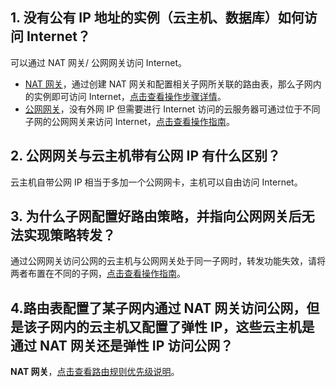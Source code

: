 ## 1. 没有公有 IP 地址的实例（云主机、数据库）如何访问 Internet？
可以通过 NAT 网关/  公网网关访问 Internet。
- <a href="/doc/product/215/4975" target="_blank">NAT 网关</a>，通过创建 NAT 网关和配置相关子网所关联的路由表，那么子网内的实例即可访问 Internet，<a href="/doc/product/215/4975#.E4.BD.BF.E7.94.A8-nat-.E7.BD.91.E5.85.B3.E8.AE.BF.E9.97.AE-internet" target="_blank">点击查看操作步骤详情</a>。
- <a href="/doc/product/215/4972" target="_blank">公网网关</a>，没有外网 IP 但需要进行 Internet 访问的云服务器可通过位于不同子网的公网网关来访问 Internet，<a href="/doc/product/215/4972#.E6.93.8D.E4.BD.9C.E6.8C.87.E5.8D.97" target="_blank">点击查看操作指南</a>。

## 2. 公网网关与云主机带有公网 IP 有什么区别？
云主机自带公网 IP 相当于多加一个公网网卡，主机可以自由访问 Internet。

## 3. 为什么子网配置好路由策略，并指向公网网关后无法实现策略转发？
通过公网网关访问公网的云主机与公网网关处于同一子网时，转发功能失效，请将两者布置在不同的子网，<a href="/doc/product/215/4972#.E6.93.8D.E4.BD.9C.E6.8C.87.E5.8D.97" target="_blank">点击查看操作指南</a>。

## 4.路由表配置了某子网内通过 NAT 网关访问公网，但是该子网内的云主机又配置了弹性 IP，这些云主机是通过 NAT 网关还是弹性 IP 访问公网？
**NAT 网关**，<a href="/doc/product/215/4954#.E8.B7.AF.E7.94.B1.E8.A7.84.E5.88.99.E4.BC.98.E5.85.88.E7.BA.A7" target="_blank">点击查看路由规则优先级说明</a>。